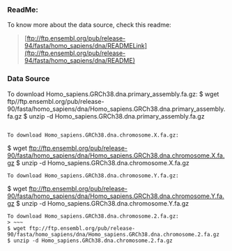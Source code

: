 ### ReadMe:
To know more about the data source, check this readme:
> [ftp://ftp.ensembl.org/pub/release-94/fasta/homo_sapiens/dna/READMELink](ftp://ftp.ensembl.org/pub/release-94/fasta/homo_sapiens/dna/README)

### Data Source
To download Homo_sapiens.GRCh38.dna.primary_assembly.fa.gz: 
 $ wget ftp//ftp.ensembl.org/pub/release-90/fasta/homo_sapiens/dna/Homo_sapiens.GRCh38.dna.primary_assembly.fa.gz
 $ unzip -d Homo_sapiens.GRCh38.dna.primary_assembly.fa.gz
 ~~~

To download Homo_sapiens.GRCh38.dna.chromosome.X.fa.gz: 
 ~~~
$ wget ftp://ftp.ensembl.org/pub/release-90/fasta/homo_sapiens/dna/Homo_sapiens.GRCh38.dna.chromosome.X.fa.gz
$ unzip -d Homo_sapiens.GRCh38.dna.chromosome.X.fa.gz
 ~~~
To download Homo_sapiens.GRCh38.dna.chromosome.Y.fa.gz: 
 ~~~
$ wget ftp://ftp.ensembl.org/pub/release-90/fasta/homo_sapiens/dna/Homo_sapiens.GRCh38.dna.chromosome.Y.fa.gz
$ unzip -d Homo_sapiens.GRCh38.dna.chromosome.Y.fa.gz
 ~~~
To download Homo_sapiens.GRCh38.dna.chromosome.2.fa.gz: 
> ~~~
$ wget ftp://ftp.ensembl.org/pub/release-90/fasta/homo_sapiens/dna/Homo_sapiens.GRCh38.dna.chromosome.2.fa.gz
$ unzip -d Homo_sapiens.GRCh38.dna.chromosome.2.fa.gz
 ~~~
<!--stackedit_data:
eyJoaXN0b3J5IjpbLTg2MjEzMDM2MiwyNjQ0OTg1MzQsLTE2Nj
Y0NDMzNTZdfQ==
-->